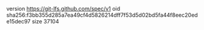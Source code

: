 version https://git-lfs.github.com/spec/v1
oid sha256:f3bb355d285a7ea49cf4d5826214dff7f53d5d02bd5fa44f8eec20ede15dec97
size 37104

